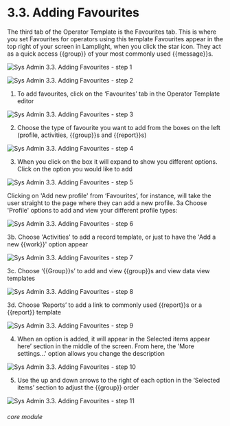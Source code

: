 # 3.3. Adding Favourites

The third tab of the Operator Template is the Favourites tab. This is where you set Favourites for operators using this template
Favourites appear in the top right of your screen in Lamplight, when you click the star icon. They act as a quick access {{group}} of your most commonly used {{message}}s.

![Sys Admin 3.3. Adding Favourites - step 1](Sys_Admin_3.3._Adding_Favourites_im_1.png)

![Sys Admin 3.3. Adding Favourites - step 2](Sys_Admin_3.3._Adding_Favourites_im_2.png)

1. To add favourites, click on the ‘Favourites’ tab in the Operator Template editor

![Sys Admin 3.3. Adding Favourites - step 3](Sys_Admin_3.3._Adding_Favourites_im_3.png)

2. Choose the type of favourite you want to add from the boxes on the left (profile, activities, {{group}}s and {{report}}s)

![Sys Admin 3.3. Adding Favourites - step 4](Sys_Admin_3.3._Adding_Favourites_im_4.png)

3. When you click on the box it will expand to show you different options. Click on the option you would like to add

![Sys Admin 3.3. Adding Favourites - step 5](Sys_Admin_3.3._Adding_Favourites_im_5.png)

Clicking on &#039;Add new profile&#039; from ‘Favourites’, for instance, will take the user straight to the page where they can add a new profile.
3a Choose &#039;Profile&#039; options to add and view your different profile types:

![Sys Admin 3.3. Adding Favourites - step 6](Sys_Admin_3.3._Adding_Favourites_im_6.png)

3b. Choose &#039;Activities&#039; to add a record template, or just to have the &#039;Add a new {{work}}&#039; option appear

![Sys Admin 3.3. Adding Favourites - step 7](Sys_Admin_3.3._Adding_Favourites_im_7.png)

3c. Choose ‘{{Group}}s’ to add and view {{group}}s and view data view templates

![Sys Admin 3.3. Adding Favourites - step 8](Sys_Admin_3.3._Adding_Favourites_im_8.png)

3d. Choose ‘Reports’ to add a link to commonly used {{report}}s or a {{report}} template

![Sys Admin 3.3. Adding Favourites - step 9](Sys_Admin_3.3._Adding_Favourites_im_9.png)

4. When an option is added, it will appear in the Selected items appear here’ section in the middle of the screen. From here, the &#039;More settings...&#039; option allows you change the description

![Sys Admin 3.3. Adding Favourites - step 10](Sys_Admin_3.3._Adding_Favourites_im_10.png)

5. Use the up and down arrows to the right of each option in the ‘Selected items’ section to adjust the {{group}} order

![Sys Admin 3.3. Adding Favourites - step 11](Sys_Admin_3.3._Adding_Favourites_im_11.png)


###### core module